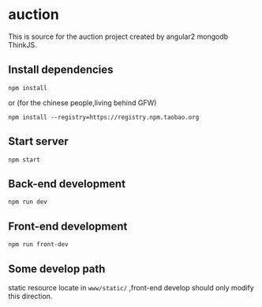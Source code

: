 # auction
This is source for the auction project
created by angular2 mongodb ThinkJS.

## Install dependencies

```
npm install
```

or (for the chinese people,living behind GFW)

```
npm install --registry=https://registry.npm.taobao.org
```
## Start server

```
npm start
```

## Back-end development

```
npm run dev
```

## Front-end development

```
npm run front-dev
```

## Some develop path
static resource locate in `www/static/` ,front-end develop should only modify this direction.